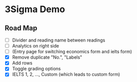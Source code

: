 # 3Sigma Demo

## Road Map

* [ ] Divider and reading name between readings
* [ ] Analytics on right side
* [ ] (Entry page for switching economics form and ielts form)
* [X] Remove duplicate "No.", "Labels"
* [X] Add rows
* [X] Toggle grading options
* [X] IELTS 1, 2, ..., Custom (which leads to custom form)
